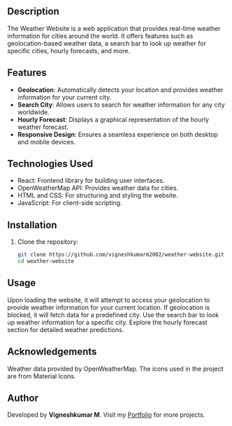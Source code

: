 ## Description

The Weather Website is a web application that provides real-time weather information for cities around the world. It offers features such as geolocation-based weather data, a search bar to look up weather for specific cities, hourly forecasts, and more.

## Features

- **Geolocation**: Automatically detects your location and provides weather information for your current city.
- **Search City**: Allows users to search for weather information for any city worldwide.
- **Hourly Forecast**: Displays a graphical representation of the hourly weather forecast.
- **Responsive Design**: Ensures a seamless experience on both desktop and mobile devices.

## Technologies Used

- React: Frontend library for building user interfaces.
- OpenWeatherMap API: Provides weather data for cities.
- HTML and CSS: For structuring and styling the website.
- JavaScript: For client-side scripting.

## Installation

1. Clone the repository:

   ```bash
   git clone https://github.com/vigneshkumarm2002/weather-website.git
   cd weather-website
   ```

## Usage
Upon loading the website, it will attempt to access your geolocation to provide weather information for your current location. If geolocation is blocked, it will fetch data for a predefined city.
Use the search bar to look up weather information for a specific city.
Explore the hourly forecast section for detailed weather predictions.

## Acknowledgements
Weather data provided by OpenWeatherMap.
The icons used in the project are from Material Icons.

## Author
Developed by **Vigneshkumar M**. Visit my [Portfolio]("https://mvigneshkumar-portfolio.web.app/") for more projects.
